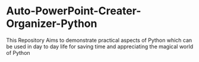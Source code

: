 # Auto-PowerPoint-Creater-Organizer-Python
This Repository Aims to demonstrate practical aspects of Python which can be used in day to day life for saving time and appreciating the magical world of Python
